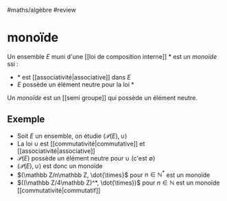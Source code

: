 #maths/algèbre #review 

# monoïde
Un ensemble $E$ muni d'une [[loi de composition interne]] $*$ est un _monoïde_ ssi :
 - $*$ est [[associativité|associative]] dans $E$
 - $E$ possède un élément neutre pour la loi $*$

Un _monoïde_ est un [[semi groupe]] qui possède un élément neutre.

## Exemple

- Soit $E$ un ensemble, on étudie $(\mathscr P(E), \cup)$
 - La loi $\cup$ est [[commutativité|commutative]] et [[associativité|associative]]
 - $\mathscr P(E)$ possède un élément neutre pour $\cup$ (c'est $\emptyset$)
 - $(\mathscr P(E), \cup)$ est donc un monoïde
- $(\mathbb Z/n\mathbb Z, \dot{\times}$ pour $n\in\mathbb N^*$ est un monoïde
- $((\mathbb Z/4\mathbb Z)^*, \dot{\times})$ pour $n\in\mathbb N$ est un monoïde [[commutativité|commutatif]]



